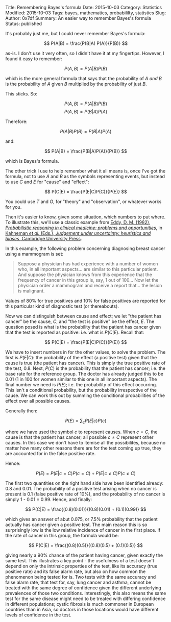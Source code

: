 Title: Remembering Bayes's formula 
Date: 2015-10-03
Category: Statistics
Modified: 2015-10-03
Tags: bayes, mathematics, probabililty, statistics 
Slug: 
Author: 0x7df
Summary: An easier way to remember Bayes's formula 
Status: published

It's probably just me, but I could never remember Bayes's formula:

$$ P(A|B) = \frac{P(B|A) P(A)}{P(B)} $$

as-is. I don't use it very often, so I didn't have it at my fingertips.
However, I found it easy to remember:

$$ P(A,B) = P(A|B) P(B) $$

which is the more general formula that says that the probability of $A$ _and_
$B$ is the probability of $A$ given $B$ multiplied by the probability of just $B$.

This sticks. So:

$$ P(A,B) = P(A|B) P(B) $$
$$ P(A,B) = P(B|A) P(A) $$

Therefore:

$$ P(A|B)P(B) = P(B|A)P(A) $$

and:

$$ P(A|B) = \frac{P(B|A)P(A)}{P(B)} $$

which is Bayes's formula.

The other trick I use to help remember what it all means is, once I've got the
formula, not to use $A$ and $B$
as the symbols representing events, but instead to use $C$ and $E$ for "cause"
and "effect":

$$ P(C|E) = \frac{P(E|C)P(C)}{P(E)} $$

You could use $T$ and $O$, for "theory" and "observation", or whatever works
for you.

[eddy]: https://faculty.washington.edu/jmiyamot/p548/eddydm%20prob%20reas%20i%20clin%20medicine.pdf
[kahneman]: https://books.google.co.uk/books?id=MScNAAAAQBAJ

Then it's easier to know, given some situation, which numbers to put where. To
illustrate this, we'll use a 
classic example from [Eddy, D. M. (1982), _Probabilistic reasoning in
clinical medicine: problems and opportunities_][eddy], in [Kahneman _et al._
(Eds.),
_Judgement under uncertainty: heuristics and biases_, Cambridge University
Press][kahneman]. 

In this example, the following problem concerning diagnosing breast cancer
using a mammogram is set:

> Suppose a physician has had experience with a number of women who, in all
> important aspects... are similar to this particular patient. And suppose the
> physician knows from this experience that the frequency of cancer in this
> group is, say, 1 out of 100... Now let the physician order a mammogram and
> receive a report that... the lesion is malignant.

Values of 80% for true positives and 10% for false positives are reported for
this particular kind of diagnostic test (or thereabouts).

Now we can distinguish between cause and effect; we let "the patient has
cancer" be the cause, $C$, and "the test is positive" be the effect, $E$.
The question posed is what is the probability that the patient has cancer given
that the test is reported as positive: i.e. what is $P(C|E)$. Recall that:

$$ P(C|E) = \frac{P(E|C)P(C)}{P(E)} $$

We have to insert numbers in for the other values, to solve the problem. The
first is $P(E|C)$: the probability of the effect (a positive test) given that
the cause is true (the patient has cancer). This is simply the true positive
rate of the test, 0.8. Next, $P(C)$ is the probability that the patient has
cancer; i.e. the base rate for the reference group. The doctor has already
judged this to be 0.01 (1 in 100 for women similar to this one in all important
aspects). The final number we need is $P(E)$; i.e. the probability of this
effect occurring. This isn't a conditional probability, but the probability
irrespective of the cause. We can work this out by summing the conditional
probabilities of the effect over all possible causes.

Generally then:

$$ P(E) = \sum_c P(E|c) P(c) $$

where we have used the symbol $c$ to represent causes. When $c = C$, the cause
is that the patient has cancer; all possible $c \ne C$ represent other causes.
In this case we don't have to itemise all the possibilites, because no matter
how many other reasons there are for the test coming up true, they are
accounted for in the false positive rate.

Hence:

$$ P(E) = P(E|c{=}C) P(c{=}C) + P(E|c{\ne}C) P(c{\ne}C) $$

The first two quantities on the right hand side have been identified already:
0.8 and 0.01. The probability of a positive test arising when no cancer is
present is 0.1 (false positive rate of 10%), and the probability of no cancer
is simply 1 - 0.01 = 0.99. Hence, and finally:

$$ P(C|E) = \frac{(0.8)(0.01)}{(0.8)(0.01) + (0.1)(0.99)} $$

which gives an answer of abut 0.075, or 7.5% probability that the patient
actually has cancer given a positive test. The main reason this is so
surprisingly low is
the low relative incidence of cancer in the first place. If the rate of cancer
in this group, the formula would be:

$$ P(C|E) = \frac{(0.8)(0.5)}{(0.8)(0.5) + (0.1)(0.5)} $$

giving nearly a 90% chance of the patient having cancer, given exactly the same
test. This illustrates a key point - the usefulness of a test doesn't
depend on only the intrinsic properties of the test, like its accuracy (true
positive rate) and its false alarm rate, but also on how common the phenomenon
being tested for is. Two tests with the same accuracy and false alarm rate,
that test for, say, lung cancer and asthma, cannot be treated with the same
degree of confidence given the different underlying prevalences of those two
conditions. Interestingly, this also means the same test for the same disease
might need to be treated with differing confidence in different
populations; cystic fibrosis is much commoner in European countries than in
Asia, so doctors in those locations would have different levels of confidence
in the test.
